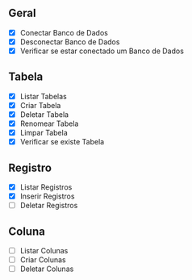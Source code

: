
## Geral
- [x] Conectar Banco de Dados
- [x] Desconectar Banco de Dados
- [x] Verificar se estar conectado um Banco de Dados

## Tabela
- [x] Listar Tabelas
- [x] Criar Tabela
- [x] Deletar Tabela
- [x] Renomear Tabela
- [x] Limpar Tabela
- [x] Verificar se existe Tabela

## Registro
- [x] Listar Registros
- [x] Inserir Registros
- [ ] Deletar Registros

## Coluna
- [ ] Listar Colunas
- [ ] Criar Colunas
- [ ] Deletar Colunas
